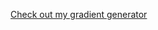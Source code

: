 <!DOCTYPE html>
<html lang="en">
<head>
    <meta charset="UTF-8">
    <meta http-equiv="X-UA-Compatible" content="IE=edge">
    <meta name="viewport" content="width=device-width, initial-scale=1.0">
    
</head>
<body>
    <p><a href="https://nishtha9102.github.io/gradient-generator/"> Check out my gradient generator</a></p>
</body>
</html>

